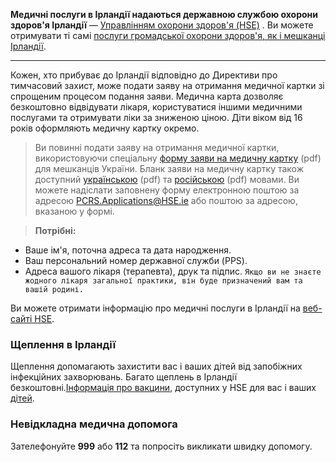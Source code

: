 **Медичні послуги в Ірландії надаються державною службою охорони здоров'я Ірландії** — [Управлінням охорони здоров'я (HSE)](https://www.hse.ie/eng/) . Ви можете отримувати ті самі [послуги громадської охорони здоров'я, як і мешканці Ірландії](https://www.citizensinformation.ie/en/health/health_system/entitlement_to_public_health_services.html).
***
Кожен, хто прибуває до Ірландії відповідно до Директиви про тимчасовий захист, може подати заяву на отримання медичної картки зі спрощеним процесом подання заяви. Медична карта дозволяє безкоштовно відвідувати лікаря, користуватися іншими медичними послугами та отримувати ліки за зниженою ціною. Діти віком від 16 років оформляють медичну картку окремо.
>Ви повинні подати заяву на отримання медичної картки, використовуючи спеціальну [форму заяви на медичну картку](https://drive.google.com/file/d/1ScC5exlS1DdCm69peHwslAc6kXDffyPj/view?usp=sharing) (pdf) для мешканців України. Бланк заяви на медичну картку також доступний [українською](https://drive.google.com/file/d/1z6c06lHwLPoHGnNuTrzd5wVoBhj1RrqX/view?usp=sharing) (pdf) та [російською](https://drive.google.com/file/d/1gZonndeONqLy_v8caY7R263X5SmR9Mg3/view?usp=sharing) (pdf) мовами. Ви можете надіслати заповнену форму електронною поштою за адресою PCRS.Applications@HSE.ie або поштою за адресою, вказаною у формі.

>**Потрібні:**

* Ваше ім'я, поточна адреса та дата народження.
* Ваш персональний номер державної служби (PPS).
* Адреса вашого лікаря (терапевта), друк та підпис. `Якщо ви не знаєте жодного лікаря загальної практики, він буде призначений вам та вашій родині.`

Ви можете отримати інформацію про медичні послуги в Ірландії на [веб- сайті HSE](https://www2.hse.ie/services/healthcare-in-ireland/ukrainian-refugees.html).
### Щеплення в Ірландії
Щеплення допомагають захистити вас і ваших дітей від запобіжних інфекційних захворювань. Багато щеплень в Ірландії безкоштовні.[Інформація про вакцини](https://www.hse.ie/eng/health/immunisation/hcpinfo/ukraine/), доступних у HSE для вас і ваших [дітей](https://www.hse.ie/eng/health/immunisation/pubinfo/ukraine/informationforparents.html).
### Невідкладна медична допомога
Зателефонуйте **999** або **112** та попросіть викликати швидку допомогу.